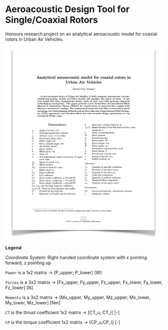 # Aeroacoustic Design Tool for Single/Coaxial Rotors
Honours research project on an analytical aeroacoustic model for coaxial rotors in Urban Air Vehicles.


<a href="https://github.com/davidoort/aeroacoustics/tree/master/docs/Honours_Article_Aeroacoustics_Github.pdf"><img src="https://raw.githubusercontent.com/davidoort/aeroacoustics/master/img/Frontpage.png?token=AFB44PZC6QFNL4HB6ZDFHSC55TAFK" alt="Illustration"/></a>


**Legend**

*Coordinate System*:
Right-handed coordinate system with x pointing forward, z pointing up

`Power` is a 1x2 matrix -> [P_upper; P_lower] [W]

`Forces` is a 3x2 matrix -> [Fx_upper, Fy_upper, Fz_upper; Fx_lower, Fy_lower, Fz_lower] [N]

`Moments` is a 3x2 matrix -> [Mx_upper, My_upper, Mz_upper; Mx_lower, My_lower, Mz_lower] [Nm] 

`CT` is the thrust coefficient 1x2 matrix -> [CT_u; CT_l] [-]

`CP` is the torque coefficient 1x2 matrix -> [CP_u;CP_l] [-]

